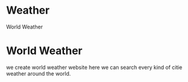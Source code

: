 # Weather
World Weather
# World Weather
we create world weather website here we can search every kind of citie weather around the world.
